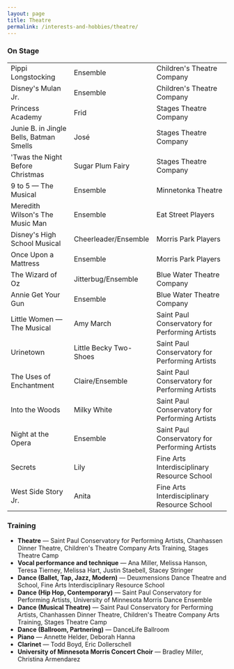 ```yaml
---
layout: page
title: Theatre
permalink: /interests-and-hobbies/theatre/
---
```


### On Stage

<div class="table-responsive-sm">
  <table class="table table-hover">
    <tbody>
      <tr>
        <td class="italic">Pippi Longstocking</td>
        <td>Ensemble</td>
        <td>Children's Theatre Company</td>
      </tr>
      <tr>
        <td class="italic">Disney's Mulan Jr.</td>
        <td>Ensemble</td>
        <td>Children's Theatre Company</td>
        </tr>
      <tr>
        <td class="italic">Princess Academy</td>
        <td>Frid</td>
        <td>Stages Theatre Company</td>
      </tr>
      <tr>
        <td class="italic">Junie B. in Jingle Bells, Batman Smells</td>
        <td>José</td>
        <td>Stages Theatre Company</td>
      </tr>
      <tr>
        <td class="italic">'Twas the Night Before Christmas</td>
        <td>Sugar Plum Fairy</td>
        <td>Stages Theatre Company</td>
      </tr>
      <tr>
        <td class="italic">9 to 5 — The Musical</td>
        <td>Ensemble</td>
        <td>Minnetonka Theatre</td>
      </tr>
      <tr>
        <td class="italic">Meredith Wilson's The Music Man</td>
        <td>Ensemble</td>
        <td>Eat Street Players</td>
      </tr>
      <tr>
        <td class="italic">Disney's High School Musical</td>
        <td>Cheerleader/Ensemble</td>
        <td>Morris Park Players</td>
      </tr>
      <tr>
        <td class="italic">Once Upon a Mattress</td>
        <td>Ensemble</td>
        <td>Morris Park Players</td>
      </tr>
      <tr>
        <td class="italic">The Wizard of Oz</td>
        <td>Jitterbug/Ensemble</td>
        <td>Blue Water Theatre Company</td>
      </tr>
      <tr>
        <td class="italic">Annie Get Your Gun</td>
        <td>Ensemble</td>
        <td>Blue Water Theatre Company</td>
      </tr>
      <tr>
        <td class="italic">Little Women — The Musical</td>
        <td>Amy March</td>
        <td>Saint Paul Conservatory for Performing Artists</td>
      </tr>
      <tr>
        <td class="italic">Urinetown</td>
        <td>Little Becky Two-Shoes</td>
        <td>Saint Paul Conservatory for Performing Artists</td>
      </tr>
      <tr>
        <td class="italic">The Uses of Enchantment</td>
        <td>Claire/Ensemble</td>
        <td>Saint Paul Conservatory for Performing Artists</td>
      </tr>
      <tr>
        <td class="italic">Into the Woods</td>
        <td>Milky White</td>
        <td>Saint Paul Conservatory for Performing Artists</td>
      </tr>
      <tr>
        <td class="italic">Night at the Opera</td>
        <td>Ensemble</td>
        <td>Saint Paul Conservatory for Performing Artists</td>
      </tr>
      <tr>
        <td class="italic">Secrets</td>
        <td>Lily</td>
        <td>Fine Arts Interdisciplinary Resource School</td>
      </tr>
      <tr>
        <td class="italic">West Side Story Jr.</td>
        <td>Anita</td>
        <td>Fine Arts Interdisciplinary Resource School</td>
      </tr>
    </tbody>
  </table>
</div>

### Training

* **Theatre** — Saint Paul Conservatory for Performing Artists, Chanhassen Dinner Theatre, Children's Theatre Company Arts Training, Stages Theatre Camp
* **Vocal performance and technique** — Ana Miller, Melissa Hanson, Teresa Tierney, Melissa Hart, Justin Staebell, Stacey Stringer
* **Dance (Ballet, Tap, Jazz, Modern)** — Deuxmensions Dance Theatre and School, Fine Arts Interdisciplinary Resource School
* **Dance (Hip Hop, Contemporary)** — Saint Paul Conservatory for Performing Artists, University of Minnesota Morris Dance Ensemble
* **Dance (Musical Theatre)** — Saint Paul Conservatory for Performing Artists, Chanhassen Dinner Theatre, Children's Theatre Company Arts Training, Stages Theatre Camp
* **Dance (Ballroom, Partnering)** — DanceLife Ballroom
* **Piano** — Annette Helder, Deborah Hanna
* **Clarinet** — Todd Boyd, Eric Dollerschell
* **University of Minnesota Morris Concert Choir** — Bradley Miller, Christina Armendarez
